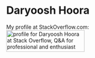 # Daryoosh Hoora 

<p style="margin:0px">My profile at StackOverflow.com:</P>
<a href="https://stackoverflow.com/users/19276844/daryoosh-hoora"><img src="https://stackoverflow.com/users/flair/19276844.png" width="208" height="58" alt="profile for Daryoosh Hoora at Stack Overflow, Q&amp;A for professional and enthusiast programmers" title="profile for Daryoosh Hoora at Stack Overflow, Q&amp;A for professional and enthusiast programmers"></a>
